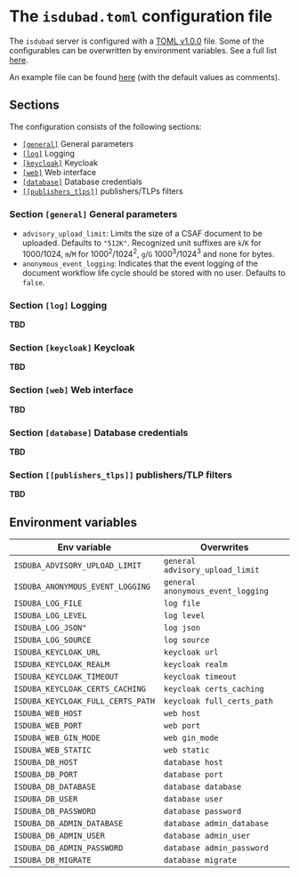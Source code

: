 # The `isdubad.toml` configuration file

The `isdubad` server is configured with a [TOML v1.0.0](https://toml.io/en/v1.0.0) file.
Some of the configurables can be overwritten by environment variables. See a full list [here](#env_vars).

An example file can be found [here](./isdubad.toml) (with the default values as comments).

## Sections

The configuration consists of the following sections:

- [`[general]`](#section_general) General parameters
- [`[log]`](#section_log) Logging
- [`[keycloak]`](#section_keycloak) Keycloak
- [`[web]`](#section_web) Web interface
- [`[database]`](#section_database) Database credentials
- [`[[publishers_tlps]]`](#section_publishers_tlps) publishers/TLPs filters

### <a name="section_general"></a> Section `[general]` General parameters

- `advisory_upload_limit`: Limits the size of a CSAF document to be uploaded.
   Defaults to `"512K"`. Recognized unit suffixes are
   `k`/`K` for 1000/1024, `m`/`M` for 1000<sup>2</sup>/1024<sup>2</sup>,
   `g`/`G` 1000<sup>3</sup>/1024<sup>3</sup> and none for bytes.
- `anonymous_event_logging`: Indicates that the event logging of the document
   workflow life cycle should be stored with no user. Defaults to `false`.

### <a name="section_log"></a> Section `[log]` Logging

**TBD**

### <a name="section_keycloak"></a> Section `[keycloak]` Keycloak

**TBD**

### <a name="section_web"></a> Section `[web]` Web interface

**TBD**

### <a name="section_database"></a> Section `[database]` Database credentials

**TBD**

### <a name="section_publishers_tlps"></a> Section `[[publishers_tlps]]` publishers/TLP filters

**TBD**

## <a name="env_vars"></a>Environment variables

| Env variable | Overwrites |
| ------------ | ---------- |
| `ISDUBA_ADVISORY_UPLOAD_LIMIT` | `general advisory_upload_limit` |
| `ISDUBA_ANONYMOUS_EVENT_LOGGING` | `general anonymous_event_logging` |
| `ISDUBA_LOG_FILE` | `log file` |
| `ISDUBA_LOG_LEVEL` | `log level` |
| `ISDUBA_LOG_JSON"` | `log json` |
| `ISDUBA_LOG_SOURCE` | `log source` |
| `ISDUBA_KEYCLOAK_URL` | `keycloak url` |
| `ISDUBA_KEYCLOAK_REALM` | `keycloak realm` |
| `ISDUBA_KEYCLOAK_TIMEOUT` | `keycloak timeout` |
| `ISDUBA_KEYCLOAK_CERTS_CACHING` | `keycloak certs_caching` |
| `ISDUBA_KEYCLOAK_FULL_CERTS_PATH` | `keycloak full_certs_path` |
| `ISDUBA_WEB_HOST` | `web host` |
| `ISDUBA_WEB_PORT` | `web port` |
| `ISDUBA_WEB_GIN_MODE` | `web gin_mode` |
| `ISDUBA_WEB_STATIC` | `web static` |
| `ISDUBA_DB_HOST` | `database host` |
| `ISDUBA_DB_PORT` | `database port` |
| `ISDUBA_DB_DATABASE` | `database database` |
| `ISDUBA_DB_USER` | `database user` |
| `ISDUBA_DB_PASSWORD` | `database password` |
| `ISDUBA_DB_ADMIN_DATABASE` | `database admin_database ` |
| `ISDUBA_DB_ADMIN_USER` | `database admin_user` |
| `ISDUBA_DB_ADMIN_PASSWORD` | `database admin_password` |
| `ISDUBA_DB_MIGRATE` | `database migrate` |
